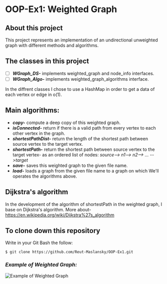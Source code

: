 # **OOP-Ex1: Weighted Graph**

## **About this project**
This project represents an implementation of an undirectional unweighted graph with different methods and algorithms.

## **The classes in this project**
- [ ] ***WGraph_DS-*** implements weighted_graph and node_info interfaces.
- [ ] ***WGraph_Algo-*** implements weighted_graph_algorithms interface.

In the diffrent classes I chose to use a HashMap in order to get a data of each vertex or edge in o(1).

## **Main algorithms:**
- ***copy-*** compute a deep copy of this weighted graph.
- ***isConnected-*** return if there is a valid path from every vertex to each other vertex in the graph.
- ***shortestPathDist-*** return the length of the shortest path between source vertex to the target vertex.
- ***shortestPath-*** return the shortest path between source vertex to the target vertex- as an ordered list of nodes:
*source--> n1--> n2--> ... -->target*
- ***save-*** saves this weighted graph to the given file name.
- ***load-*** loads a graph from the given file name to a graph on which We'll operates the algorithms above.

## **Dijkstra's algorithm**
In the development of the algorithm of shortestPath in the weighted graph, I base on Dijkstra's algorithm.
More about- https://en.wikipedia.org/wiki/Dijkstra%27s_algorithm

## **To clone down this repository**
Write in your Git Bash the follow:

```
$ git clone https://github.com/Reut-Maslansky/OOP-Ex1.git
```

### *Example of Weighted Graph:*
![Example of Weighted Graph](https://media.geeksforgeeks.org/wp-content/uploads/graphhh.png)
